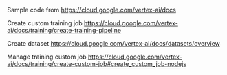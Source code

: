 Sample code from
https://cloud.google.com/vertex-ai/docs


Create custom training job
https://cloud.google.com/vertex-ai/docs/training/create-training-pipeline 

Create dataset
https://cloud.google.com/vertex-ai/docs/datasets/overview

Manage training custom job
https://cloud.google.com/vertex-ai/docs/training/create-custom-job#create_custom_job-nodejs 